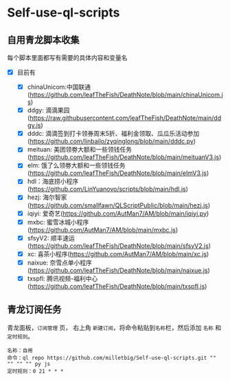 # Self-use-ql-scripts
## 自用青龙脚本收集
每个脚本里面都写有需要的具体内容和变量名


- [x] 目前有

  - [x] chinaUnicom:中国联通(https://github.com/leafTheFish/DeathNote/blob/main/chinaUnicom.js)
  - [x] ddgy: 滴滴果园(https://raw.githubusercontent.com/leafTheFish/DeathNote/main/ddgy.js)
  - [x] dddc: 滴滴签到打卡领券周末5折、福利金领取、瓜瓜乐活动参加(https://github.com/linbailo/zyqinglong/blob/main/dddc.py)
  - [x] meituan: 美团领劵大额和一些领钱任务(https://github.com/leafTheFish/DeathNote/blob/main/meituanV3.js)
  - [x] elm: 饿了么领劵大额和一些领钱任务(https://github.com/leafTheFish/DeathNote/blob/main/elmV3.js)
  - [x] hdl：海底捞小程序(https://github.com/LinYuanovo/scripts/blob/main/hdl.js)
  - [x] hezj: 海尔智家(https://github.com/smallfawn/QLScriptPublic/blob/main/hezj.js)
  - [x] iqiyi: 爱奇艺(https://github.com/AutMan7/AM/blob/main/iqiyi.py)
  - [x] mxbc: 蜜雪冰城小程序(https://github.com/AutMan7/AM/blob/main/mxbc.js)
  - [x] sfsyV2: 顺丰速运(https://github.com/leafTheFish/DeathNote/blob/main/sfsyV2.js)
  - [x] xc: 喜茶小程序(https://github.com/AutMan7/AM/blob/main/xc.js)
  - [x] naixue: 奈雪点单小程序(https://github.com/leafTheFish/DeathNote/blob/main/naixue.js)
  - [x] txspfl: 腾讯视频-福利中心(https://github.com/leafTheFish/DeathNote/blob/main/txspfl.js)

## 青龙订阅任务


青龙面板，```订阅管理``` 页， 右上角 ```新建订阅```，将命令粘贴到```名称```栏，然后添加 ```名称``` 和 ```定时规则```。
```
名称：自用
命令：ql repo https://github.com/milletbig/Self-use-ql-scripts.git "" "" "" "" py js
定时规则：0 21 * * *
```

